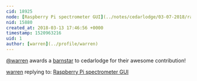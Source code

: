 ```yaml
---
cid: 18925
node: [Raspberry Pi spectrometer GUI](../notes/cedarlodge/03-07-2018/raspberry-pi-spectrometer-gui)
nid: 15880
created_at: 2018-03-13 17:46:56 +0000
timestamp: 1520963216
uid: 1
author: [warren](../profile/warren)
---
```


[@warren](/profile/warren) awards a <a href="//publiclab.org/wiki/barnstars">barnstar</a> to cedarlodge for their awesome contribution!

[warren](../profile/warren) replying to: [Raspberry Pi spectrometer GUI](../notes/cedarlodge/03-07-2018/raspberry-pi-spectrometer-gui)


